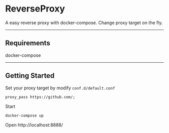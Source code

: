 # ReverseProxy
A easy reverse proxy with docker-compose.
Change proxy target on the fly.

---

## Requirements
docker-compose

---
## Getting Started
Set your proxy target by modify `conf.d/default.conf`
```
proxy_pass https://github.com/;
```
Start

```
docker-compose up
```
Open
http://localhost:8888/


